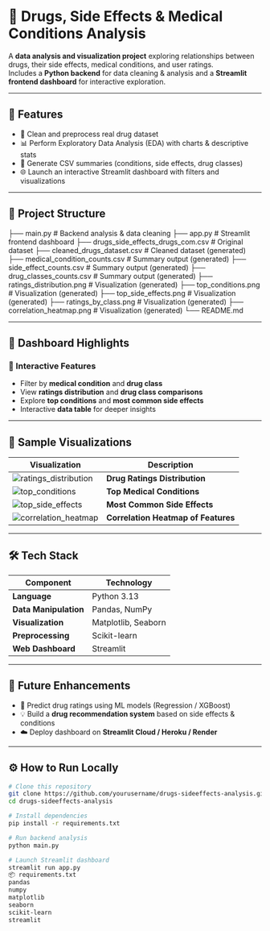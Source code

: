 # 💊 Drugs, Side Effects & Medical Conditions Analysis

A **data analysis and visualization project** exploring relationships between drugs, their side effects, medical conditions, and user ratings.  
Includes a **Python backend** for data cleaning & analysis and a **Streamlit frontend dashboard** for interactive exploration.

---

## 📌 Features
- 🔎 Clean and preprocess real drug dataset  
- 📊 Perform Exploratory Data Analysis (EDA) with charts & descriptive stats  
- 📂 Generate CSV summaries (conditions, side effects, drug classes)  
- 🌐 Launch an interactive Streamlit dashboard with filters and visualizations  

---

## 📂 Project Structure
├── main.py # Backend analysis & data cleaning
├── app.py # Streamlit frontend dashboard
├── drugs_side_effects_drugs_com.csv # Original dataset
├── cleaned_drugs_dataset.csv # Cleaned dataset (generated)
├── medical_condition_counts.csv # Summary output (generated)
├── side_effect_counts.csv # Summary output (generated)
├── drug_classes_counts.csv # Summary output (generated)
├── ratings_distribution.png # Visualization (generated)
├── top_conditions.png # Visualization (generated)
├── top_side_effects.png # Visualization (generated)
├── ratings_by_class.png # Visualization (generated)
├── correlation_heatmap.png # Visualization (generated)
└── README.md


---

## 🧭 Dashboard Highlights
### 🎯 Interactive Features
- Filter by **medical condition** and **drug class**  
- View **ratings distribution** and **drug class comparisons**  
- Explore **top conditions** and **most common side effects**  
- Interactive **data table** for deeper insights  

---

## 📸 Sample Visualizations

| Visualization | Description |
|----------------|-------------|
| ![ratings_distribution](ratings_distribution.png) | **Drug Ratings Distribution** |
| ![top_conditions](top_conditions.png) | **Top Medical Conditions** |
| ![top_side_effects](top_side_effects.png) | **Most Common Side Effects** |
| ![correlation_heatmap](correlation_heatmap.png) | **Correlation Heatmap of Features** |

---

## 🛠️ Tech Stack
| Component | Technology |
|------------|-------------|
| **Language** | Python 3.13 |
| **Data Manipulation** | Pandas, NumPy |
| **Visualization** | Matplotlib, Seaborn |
| **Preprocessing** | Scikit-learn |
| **Web Dashboard** | Streamlit |

---

## 🚀 Future Enhancements
- 🔮 Predict drug ratings using ML models (Regression / XGBoost)  
- 💡 Build a **drug recommendation system** based on side effects & conditions  
- ☁️ Deploy dashboard on **Streamlit Cloud / Heroku / Render**  

---

## ⚙️ How to Run Locally
```bash
# Clone this repository
git clone https://github.com/yourusername/drugs-sideeffects-analysis.git
cd drugs-sideeffects-analysis

# Install dependencies
pip install -r requirements.txt

# Run backend analysis
python main.py

# Launch Streamlit dashboard
streamlit run app.py
📦 requirements.txt
pandas
numpy
matplotlib
seaborn
scikit-learn
streamlit
